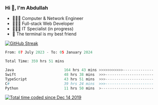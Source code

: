 <h3>Hi 👋, I'm Abdullah</h3>

- 👷🏼‍♂️ Computer & Network Engineer
- 👨🏻‍💻 Full-stack Web Developer
- 👨🏻‍💻 IT Specialist (in progress)
- 🖤 The terminal is my best friend

[![GitHub Streak](https://streak-stats.demolab.com?user=al3bad&theme=transparent&date_format=j%20M%5B%20Y%5D)](https://git.io/streak-stats)

<!--START_SECTION:waka-->

```python
From: 07 July 2023 - To: 05 January 2024

Total Time: 359 hrs 51 mins

Java                       164 hrs 43 mins >>>>>>>>>>>--------------   45.53 %
Swift                      48 hrs 38 mins  >>>----------------------   13.44 %
TypeScript                 43 hrs 51 mins  >>>----------------------   12.12 %
C#                         39 hrs 24 mins  >>>----------------------   10.89 %
Python                     11 hrs 50 mins  >------------------------   03.27 %
```

<!--END_SECTION:waka-->

<p>
  <a href="https://wakatime.com/@ce2a2aac-0d6b-4d65-b864-8a4bcaf12967"><img src="https://wakatime.com/badge/user/ce2a2aac-0d6b-4d65-b864-8a4bcaf12967.svg" alt="Total time coded since Dec 14 2019" /></a>
</p>

